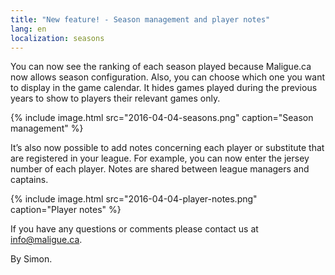 ```yaml
---
title: "New feature! - Season management and player notes"
lang: en
localization: seasons
---
```

You can now see the ranking of each season played because Maligue.ca now allows season configuration. Also, you can choose which one you want to display in the game calendar. It hides games played during the previous years to show to players their relevant games only.

{% include image.html src="2016-04-04-seasons.png" caption="Season management" %}

It’s also now possible to add notes concerning each player or substitute that are registered in your league. For example, you can now enter the jersey number of each player. Notes are shared between league managers and captains.

{% include image.html src="2016-04-04-player-notes.png" caption="Player notes" %}

If you have any questions or comments please contact us at info@maligue.ca.

By Simon.